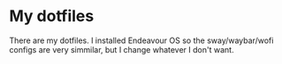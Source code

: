 # My dotfiles
There are my dotfiles. I installed Endeavour OS so the sway/waybar/wofi configs are very simmilar, but I change whatever I don't want.
